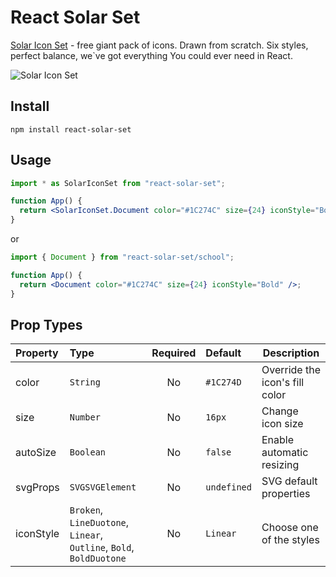 # React Solar Set

[Solar Icon Set](https://solariconset.com/) - free giant pack of icons. Drawn from scratch. Six styles, perfect balance, we`ve got everything You could ever need in React.

![Solar Icon Set](https://s3-alpha.figma.com/hub/file/3905799190/6b942cc3-3041-472f-83de-d8ad116d2a0e-cover.png)

## Install

```
npm install react-solar-set
```

## Usage

```jsx
import * as SolarIconSet from "react-solar-set";

function App() {
  return <SolarIconSet.Document color="#1C274C" size={24} iconStyle="Bold" />;
}
```

or

```jsx
import { Document } from "react-solar-set/school";

function App() {
  return <Document color="#1C274C" size={24} iconStyle="Bold" />;
}
```

## Prop Types

| Property  | Type                                                                | Required | Default     | Description                    |
| :-------- | :------------------------------------------------------------------ | :------: | :---------- | ------------------------------ |
| color     | `String`                                                            |    No    | `#1C274D`   | Override the icon's fill color |
| size      | `Number`                                                            |    No    | `16px`      | Change icon size               |
| autoSize  | `Boolean`                                                           |    No    | `false`     | Enable automatic resizing      |
| svgProps  | `SVGSVGElement`                                                     |    No    | `undefined` | SVG default properties         |
| iconStyle | `Broken`, `LineDuotone`, `Linear`, `Outline`, `Bold`, `BoldDuotone` |    No    | `Linear`    | Choose one of the styles       |
